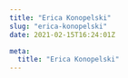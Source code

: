 ```yaml
---
title: "Erica Konopelski"
slug: "erica-konopelski"
date: 2021-02-15T16:24:01Z

meta:
  title: "Erica Konopelski"
---
```


